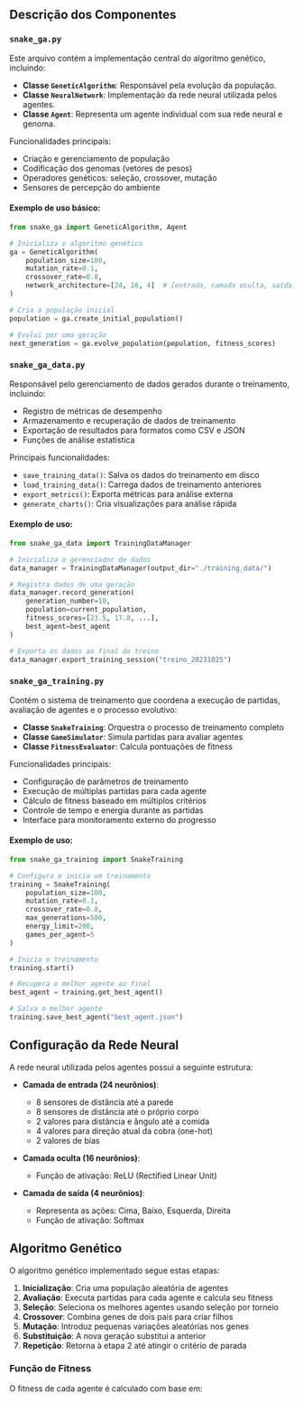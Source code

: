 ## Descrição dos Componentes

### `snake_ga.py`

Este arquivo contém a implementação central do algoritmo genético, incluindo:

- **Classe `GeneticAlgorithm`**: Responsável pela evolução da população.
- **Classe `NeuralNetwork`**: Implementação da rede neural utilizada pelos agentes.
- **Classe `Agent`**: Representa um agente individual com sua rede neural e genoma.

Funcionalidades principais:
- Criação e gerenciamento de população
- Codificação dos genomas (vetores de pesos)
- Operadores genéticos: seleção, crossover, mutação
- Sensores de percepção do ambiente

#### Exemplo de uso básico:

```python
from snake_ga import GeneticAlgorithm, Agent

# Inicializa o algoritmo genético
ga = GeneticAlgorithm(
    population_size=100,
    mutation_rate=0.1,
    crossover_rate=0.8,
    network_architecture=[24, 16, 4]  # [entrada, camada oculta, saída]
)

# Cria a população inicial
population = ga.create_initial_population()

# Evolui por uma geração
next_generation = ga.evolve_population(population, fitness_scores)
```

### `snake_ga_data.py`

Responsável pelo gerenciamento de dados gerados durante o treinamento, incluindo:

- Registro de métricas de desempenho
- Armazenamento e recuperação de dados de treinamento
- Exportação de resultados para formatos como CSV e JSON
- Funções de análise estatística

Principais funcionalidades:
- `save_training_data()`: Salva os dados do treinamento em disco
- `load_training_data()`: Carrega dados de treinamento anteriores
- `export_metrics()`: Exporta métricas para análise externa
- `generate_charts()`: Cria visualizações para análise rápida

#### Exemplo de uso:

```python
from snake_ga_data import TrainingDataManager

# Inicializa o gerenciador de dados
data_manager = TrainingDataManager(output_dir="./training_data/")

# Registra dados de uma geração
data_manager.record_generation(
    generation_number=10,
    population=current_population,
    fitness_scores=[23.5, 17.8, ...],
    best_agent=best_agent
)

# Exporta os dados ao final do treino
data_manager.export_training_session("treino_20231025")
```

### `snake_ga_training.py`

Contém o sistema de treinamento que coordena a execução de partidas, avaliação de agentes e o processo evolutivo:

- **Classe `SnakeTraining`**: Orquestra o processo de treinamento completo
- **Classe `GameSimulator`**: Simula partidas para avaliar agentes
- **Classe `FitnessEvaluator`**: Calcula pontuações de fitness

Funcionalidades principais:
- Configuração de parâmetros de treinamento
- Execução de múltiplas partidas para cada agente
- Cálculo de fitness baseado em múltiplos critérios
- Controle de tempo e energia durante as partidas
- Interface para monitoramento externo do progresso

#### Exemplo de uso:

```python
from snake_ga_training import SnakeTraining

# Configura e inicia um treinamento
training = SnakeTraining(
    population_size=100,
    mutation_rate=0.1,
    crossover_rate=0.8,
    max_generations=500,
    energy_limit=200,
    games_per_agent=5
)

# Inicia o treinamento
training.start()

# Recupera o melhor agente ao final
best_agent = training.get_best_agent()

# Salva o melhor agente
training.save_best_agent("best_agent.json")
```

## Configuração da Rede Neural

A rede neural utilizada pelos agentes possui a seguinte estrutura:

- **Camada de entrada (24 neurônios)**:
  - 8 sensores de distância até a parede
  - 8 sensores de distância até o próprio corpo
  - 2 valores para distância e ângulo até a comida
  - 4 valores para direção atual da cobra (one-hot)
  - 2 valores de bias

- **Camada oculta (16 neurônios)**:
  - Função de ativação: ReLU (Rectified Linear Unit)

- **Camada de saída (4 neurônios)**:
  - Representa as ações: Cima, Baixo, Esquerda, Direita
  - Função de ativação: Softmax

## Algoritmo Genético

O algoritmo genético implementado segue estas etapas:

1. **Inicialização**: Cria uma população aleatória de agentes
2. **Avaliação**: Executa partidas para cada agente e calcula seu fitness
3. **Seleção**: Seleciona os melhores agentes usando seleção por torneio
4. **Crossover**: Combina genes de dois pais para criar filhos
5. **Mutação**: Introduz pequenas variações aleatórias nos genes
6. **Substituição**: A nova geração substitui a anterior
7. **Repetição**: Retorna à etapa 2 até atingir o critério de parada

### Função de Fitness

O fitness de cada agente é calculado com base em:

